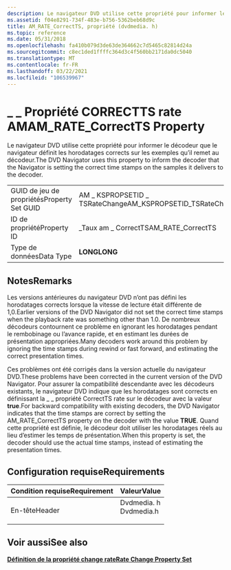 ```yaml
---
description: Le navigateur DVD utilise cette propriété pour informer le décodeur que le navigateur définit les horodatages corrects sur les exemples qu’il remet au décodeur.
ms.assetid: f04e8291-734f-483e-b756-5362beb68d9c
title: AM_RATE_CorrectTS, propriété (dvdmedia. h)
ms.topic: reference
ms.date: 05/31/2018
ms.openlocfilehash: fa410b079d3de63de364662c7d5465c82814d24a
ms.sourcegitcommit: c8ec1ded1ffffc364d3c4f560bb2171da0dc5040
ms.translationtype: MT
ms.contentlocale: fr-FR
ms.lasthandoff: 03/22/2021
ms.locfileid: "106539967"
---
```

# <a name="am_rate_correctts-property"></a><span data-ttu-id="723af-103">\_ \_ Propriété CORRECTTS rate AM</span><span class="sxs-lookup"><span data-stu-id="723af-103">AM\_RATE\_CorrectTS Property</span></span>

<span data-ttu-id="723af-104">Le navigateur DVD utilise cette propriété pour informer le décodeur que le navigateur définit les horodatages corrects sur les exemples qu’il remet au décodeur.</span><span class="sxs-lookup"><span data-stu-id="723af-104">The DVD Navigator uses this property to inform the decoder that the Navigator is setting the correct time stamps on the samples it delivers to the decoder.</span></span>



|                   |                               |
|-------------------|-------------------------------|
| <span data-ttu-id="723af-105">GUID de jeu de propriétés</span><span class="sxs-lookup"><span data-stu-id="723af-105">Property Set GUID</span></span> | <span data-ttu-id="723af-106">AM \_ KSPROPSETID \_ TSRateChange</span><span class="sxs-lookup"><span data-stu-id="723af-106">AM\_KSPROPSETID\_TSRateChange</span></span> |
| <span data-ttu-id="723af-107">ID de propriété</span><span class="sxs-lookup"><span data-stu-id="723af-107">Property ID</span></span>       | <span data-ttu-id="723af-108">\_Taux am \_ CorrectTS</span><span class="sxs-lookup"><span data-stu-id="723af-108">AM\_RATE\_CorrectTS</span></span>           |
| <span data-ttu-id="723af-109">Type de données</span><span class="sxs-lookup"><span data-stu-id="723af-109">Data Type</span></span>         | <span data-ttu-id="723af-110">**LONG**</span><span class="sxs-lookup"><span data-stu-id="723af-110">**LONG**</span></span>                      |



 

## <a name="remarks"></a><span data-ttu-id="723af-111">Notes</span><span class="sxs-lookup"><span data-stu-id="723af-111">Remarks</span></span>

<span data-ttu-id="723af-112">Les versions antérieures du navigateur DVD n’ont pas défini les horodatages corrects lorsque la vitesse de lecture était différente de 1,0.</span><span class="sxs-lookup"><span data-stu-id="723af-112">Earlier versions of the DVD Navigator did not set the correct time stamps when the playback rate was something other than 1.0.</span></span> <span data-ttu-id="723af-113">De nombreux décodeurs contournent ce problème en ignorant les horodatages pendant le rembobinage ou l’avance rapide, et en estimant les durées de présentation appropriées.</span><span class="sxs-lookup"><span data-stu-id="723af-113">Many decoders work around this problem by ignoring the time stamps during rewind or fast forward, and estimating the correct presentation times.</span></span>

<span data-ttu-id="723af-114">Ces problèmes ont été corrigés dans la version actuelle du navigateur DVD.</span><span class="sxs-lookup"><span data-stu-id="723af-114">These problems have been corrected in the current version of the DVD Navigator.</span></span> <span data-ttu-id="723af-115">Pour assurer la compatibilité descendante avec les décodeurs existants, le navigateur DVD indique que les horodatages sont corrects en définissant la \_ \_ propriété CorrectTS rate sur le décodeur avec la valeur **true**.</span><span class="sxs-lookup"><span data-stu-id="723af-115">For backward compatibility with existing decoders, the DVD Navigator indicates that the time stamps are correct by setting the AM\_RATE\_CorrectTS property on the decoder with the value **TRUE**.</span></span> <span data-ttu-id="723af-116">Quand cette propriété est définie, le décodeur doit utiliser les horodatages réels au lieu d’estimer les temps de présentation.</span><span class="sxs-lookup"><span data-stu-id="723af-116">When this property is set, the decoder should use the actual time stamps, instead of estimating the presentation times.</span></span>

## <a name="requirements"></a><span data-ttu-id="723af-117">Configuration requise</span><span class="sxs-lookup"><span data-stu-id="723af-117">Requirements</span></span>



| <span data-ttu-id="723af-118">Condition requise</span><span class="sxs-lookup"><span data-stu-id="723af-118">Requirement</span></span> | <span data-ttu-id="723af-119">Valeur</span><span class="sxs-lookup"><span data-stu-id="723af-119">Value</span></span> |
|-------------------|---------------------------------------------------------------------------------------|
| <span data-ttu-id="723af-120">En-tête</span><span class="sxs-lookup"><span data-stu-id="723af-120">Header</span></span><br/> | <dl> <span data-ttu-id="723af-121"><dt>Dvdmedia. h</dt></span><span class="sxs-lookup"><span data-stu-id="723af-121"><dt>Dvdmedia.h</dt></span></span> </dl> |



## <a name="see-also"></a><span data-ttu-id="723af-122">Voir aussi</span><span class="sxs-lookup"><span data-stu-id="723af-122">See also</span></span>

<dl> <dt>

[<span data-ttu-id="723af-123">**Définition de la propriété change rate**</span><span class="sxs-lookup"><span data-stu-id="723af-123">**Rate Change Property Set**</span></span>](rate-change-property-set.md)
</dt> </dl>

 

 




